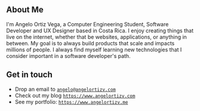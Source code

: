 ## About Me

I'm Angelo Ortiz Vega, a Computer Engineering Student, Software Developer and UX Designer based in Costa Rica. I enjoy creating things that live on the internet, whether that be websites, applications, or anything in between. My goal is to always build products that scale and impacts millions of people. I always find myself learning new technologies that I consider important in a software developer's path. 

## Get in touch

- Drop an email to [`angelo@angelortizv.com`](mailto:angelo@angelortizv.com) 
- Check out my blog  [`https://www.angelortizv.com`](https://www.angelortizv.com) 
- See my portfolio: [`https://www.angelortizv.me`](https://www.angelortizv.me) 
